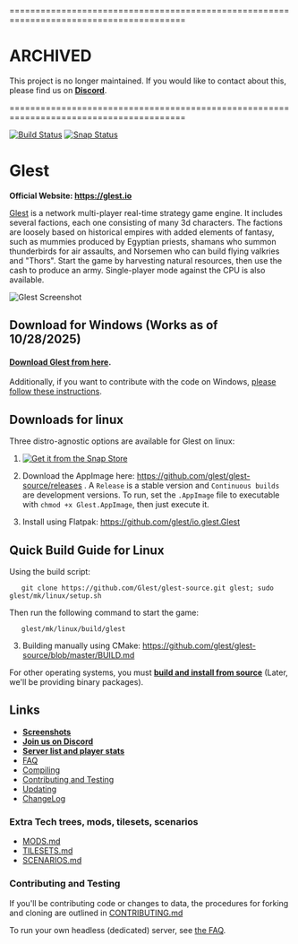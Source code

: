 
========================================================================================

ARCHIVED
========
This project is no longer maintained. If you would like to contact about this, please find us on **[Discord](https://discord.gg/es3EyBB)**.

========================================================================================


[![Build Status](https://travis-ci.org/glest/glest-source.svg?branch=master)](https://travis-ci.org/glest/glest-source)
[![Snap Status](https://build.snapcraft.io/badge/glest/glest-source.svg)](https://build.snapcraft.io/user/glest/glest-source)

# Glest

**Official Website: https://glest.io**

[Glest](https://glest.io) is a network multi-player real-time strategy game engine.
It includes several factions, each one consisting of many 3d characters. The factions are loosely
based on historical empires with added elements of fantasy, such as
mummies produced by Egyptian priests, shamans who summon
thunderbirds for air assaults, and Norsemen who can build flying
valkries and "Thors". Start the game by harvesting natural resources,
then use the cash to produce an army. Single-player mode against the
CPU is also available.

![Glest Screenshot](https://glest.io/docs/assets/screenshots/screen147.jpg)

## Download for Windows (Works as of 10/28/2025)

#### [Download Glest from here](https://github.com/KeithSammut/glest-updated/raw/refs/heads/main/windows-installer-master.zip).

Additionally, if you want
to contribute with the code on Windows, [please follow these
instructions](https://github.com/Glest/glest-source/blob/master/mk/windows/README.md).

## Downloads for linux

Three distro-agnostic options are available for Glest on linux:

1. [![Get it from the Snap Store](https://snapcraft.io/static/images/badges/en/snap-store-black.svg)](https://snapcraft.io/glest)

2. Download the AppImage here: https://github.com/glest/glest-source/releases . A `Release` is a stable version and `Continuous builds` are development versions.
       To run, set the `.AppImage` file to executable with `chmod +x Glest.AppImage`, then just execute it.

3. Install using Flatpak: https://github.com/glest/io.glest.Glest

## Quick Build Guide for Linux

Using the build script:

       git clone https://github.com/Glest/glest-source.git glest; sudo glest/mk/linux/setup.sh

Then run the following command to start the game:

       glest/mk/linux/build/glest

3. Building manually using CMake: https://github.com/glest/glest-source/blob/master/BUILD.md

For other operating systems, you must [**build and install from
source**](https://github.com/Glest/glest-source/blob/master/BUILD.md)
(Later, we'll be providing binary packages).

## Links

* **[Screenshots](https://github.com/Glest/screenshots)**
* **[Join us on Discord](https://discord.gg/es3EyBB)**
* **[Server list and player stats](http://master.glest.org)**
* [FAQ](https://glest.io/docs/faq.html)
* [Compiling](https://github.com/Glest/glest-source/blob/master/BUILD.md)
* [Contributing and Testing](https://github.com/Glest/glest-source#contributing-and-testing)
* [Updating](https://github.com/Glest/glest-source/blob/master/UPDATING.md)
* [ChangeLog](https://github.com/Glest/glest-source/blob/master/ChangeLog.md)

### Extra Tech trees, mods, tilesets, scenarios

* [MODS.md](https://github.com/Glest/glest-data/blob/master/MODS.md)
* [TILESETS.md](https://github.com/Glest/glest-data/blob/master/TILESETS.md)
* [SCENARIOS.md](https://github.com/Glest/glest-data/blob/master/SCENARIOS.md)

### Contributing and Testing

If you'll be contributing code or changes to data, the procedures for
forking and cloning are outlined in [CONTRIBUTING.md](https://github.com/Glest/glest-source/blob/master/CONTRIBUTING.md)

To run your own headless (dedicated) server, see [the FAQ](https://glest.io/docs/faq.html#headlessserver).
